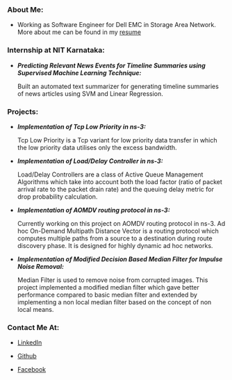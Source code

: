 ### About Me:
- Working as Software Engineer for Dell EMC in Storage Area Network. More about me can be found in my [resume](https://github.com/CharithaS/CharithaS.github.io/blob/master/CharithaResume.pdf) 

### Internship at NIT Karnataka:
- _**Predicting Relevant News Events for Timeline Summaries using Supervised Machine Learning Technique:**_

  Built an automated text summarizer for generating timeline summaries of news articles using SVM and Linear Regression.

### Projects:
- _**Implementation of Tcp Low Priority in ns-3:**_

  Tcp Low Priority is a Tcp variant for low priority data transfer in which the low priority data utilises only the excess bandwidth.

- _**Implementation of Load/Delay Controller in ns-3:**_

  Load/Delay Controllers are a class of Active Queue Management Algorithms which take into account both the load factor (ratio of packet arrival rate to the packet drain rate) and the queuing delay metric for drop probability calculation.  

- _**Implementation of AOMDV routing protocol in ns-3:**_

  Currently working on this project on AOMDV routing protocol in ns-3. Ad hoc On-Demand Multipath Distance Vector is a routing protocol which computes multiple paths  from a source to a destination during route discovery phase. It is designed for highly dynamic ad hoc networks.

- _**Implementation of Modified Decision Based Median Filter for Impulse Noise Removal:**_

  Median Filter is used to remove noise from corrupted images. This project implemented a modified median filter which
gave better performance compared to basic median filter and extended by implementing a non local median filter based on
the concept of non local means.


### Contact Me At:

- [LinkedIn](https://www.linkedin.com/in/charitha-sangaraju-16043286/)

- [Github](https://github.com/CharithaS)

- [Facebook](https://www.facebook.com/charitha.sangaraju)
